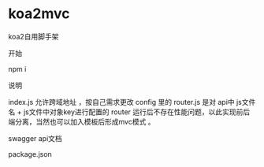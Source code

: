 # koa2mvc

koa2自用脚手架

开始

npm i 

说明

index.js 允许跨域地址 ，按自己需求更改
config 里的 router.js 是对 api中 js文件名 + js文件中对象key进行配置的 router 运行后不存在性能问题，以此实现前后端分离，当然也可以加入模板后形成mvc模式 。

swagger api文档

package.json

